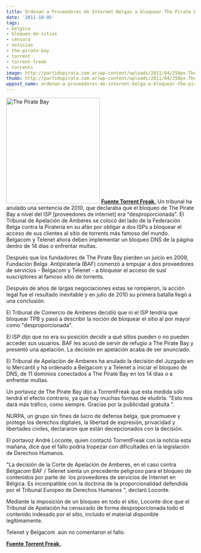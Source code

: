 ```yaml
---
title: Ordenan a Proveedores de Internet Belgas a bloquear The Pirate Bay
date: '2011-10-05'
tags:
- belgica
- bloqueo-de-sitios
- censura
- noticias
- the-pirate-bay
- torrent
- torrent-freak
- torrents
image: http://partidopirata.com.ar/wp-content/uploads/2011/04/250px-The_Pirate_Bay_logo.svg_.png
thumb: http://partidopirata.com.ar/wp-content/uploads/2011/04/250px-The_Pirate_Bay_logo.svg_-150x150.png
wppost_name: ordenan-a-proveedores-de-internet-belga-a-bloquear-the-pirate-bay
---
```


<a href="http://partidopirata.com.ar/wp-content/uploads/2011/04/250px-The_Pirate_Bay_logo.svg_.png"><img class="aligncenter size-full wp-image-729" title="Logo de The Pirate Bay" src="http://partidopirata.com.ar/wp-content/uploads/2011/04/250px-The_Pirate_Bay_logo.svg_.png" alt="The Pirate Bay" width="250" height="283" /></a>
<strong><a href="https://torrentfreak.com/belgian-isps-ordered-to-block-the-pirate-bay-111004/" target="_blank">Fuente Torrent Freak.</a></strong>
Un tribunal ha anulado una sentencia de 2010, que declaraba que el bloqueo de The Pirate Bay a nivel del ISP [proveedores de internet] era "desproporcionada". El Tribunal de Apelación de Amberes se colocó del lado de la Federación Belga contra la Piratería en su afán por obligar a dos ISPs a bloquear el acceso de sus clientes al sitio de torrents más famoso del mundo. Belgacom y Telenet ahora deben implementar un bloqueo DNS de la página dentro de 14 días o enfrentar multas.

Después que los fundadores de The Pirate Bay pierden un juicio en 2009, Fundación Belga  Antipiratería (BAF) comenzó a empujar a dos proveedores de servicios - Belgacom y Telenet - a bloquear el acceso de susl suscriptores al famoso sitio de torrents.

Después de años de largas negociaciones estas se rompieron, la acción legal fue el resultado inevitable y en julio de 2010 su primera batalla llegó a una conclusión.

El Tribunal de Comercio de Amberes decidió que ni el ISP tendría que bloquear TPB y pasó a describir la noción de bloquear el sitio al por mayor como "desproporcionada".

El ISP dijo que no era su posición decidir a qué sitios pueden o no pueden acceder sus usuarios. BAF les acusó de servir de refugio a The Pirate Bay y presentó una apelación. La decisión en apelación acaba de ser anunciado.

El Tribunal de Apelación de Amberes ha anulado la decisión del Juzgado en lo Mercantil y ha ordenado a Belgacom y a Telenet a iniciar el bloqueo de DNS, de 11 dominios conectados a The Pirate Bay en los 14 días o a enfrentar multas.

Un portavoz de The Pirate Bay dijo a TorrentFreak que esta medida sólo tendrá el efecto contrario, ya que hay muchas formas de eludirla. "Esto nos dará más tráfico, como siempre. Gracias por la publicidad gratuita ".

NURPA, un grupo sin fines de lucro de defensa belga, que promueve y protege los derechos digitales, la libertad de expresión, privacidad y libertades civiles, declararon que están decepcionados con la decisión.

El portavoz André Loconte, quien contactó TorrentFreak con la noticia esta mañana, dice que el fallo podría tropezar con dificultades en la legislación de Derechos Humanos.

"La decisión de la Corte de Apelación de Amberes, en el caso contra Belgacom BAF / Telenet sienta un precedente peligroso para el bloqueo de contenidos por parte de  los proveedores de servicios de Internet en Bélgica. Es incompatible con la doctrina de la proporcionalidad defendida por el Tribunal Europeo de Derechos Humanos ", declaró Loconte.

Mediante la imposición de un bloqueo en todo el sitio, Loconte dice que el Tribunal de Apelación ha censurado de forma desproporcionada todo el contenido indexado por el sitio, incluido el material disponible legítimamente.

Telenet y Belgacom  aún no comentaron el fallo.

<strong><a href="https://torrentfreak.com/belgian-isps-ordered-to-block-the-pirate-bay-111004/" target="_blank">Fuente Torrent Freak.</a></strong>
